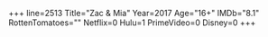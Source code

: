 +++
line=2513
Title="Zac & Mia"
Year=2017
Age="16+"
IMDb="8.1"
RottenTomatoes=""
Netflix=0
Hulu=1
PrimeVideo=0
Disney=0
+++


